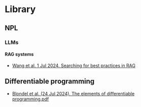 # Library
## NPL
### LLMs
#### RAG systems
- [Wang et al. 1 Jul 2024. Searching for best practices in RAG](https://github.com/asanchezyali/library/blob/main/rag-systems/Wang%20et%20al.%20(1%20Jul%202024).%20Searching%20for%20best%20practices%20in%20RAG.pdf)
  
## Differentiable programming
- [Blondel et al. (24 Jul 2024). The elements of differentiable programming.pdf](https://github.com/asanchezyali/library/blob/main/differentiable-programs/Blondel%20et%20al.%20(24%20Jul%202024).%20The%20elements%20of%20differentiable%20programming.pdf)
